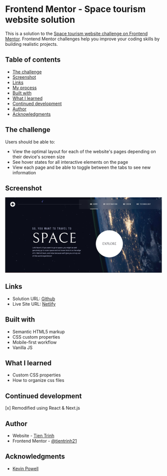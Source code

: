 # Frontend Mentor - Space tourism website solution

This is a solution to the [Space tourism website challenge on Frontend Mentor](https://www.frontendmentor.io/challenges/space-tourism-multipage-website-gRWj1URZ3). Frontend Mentor challenges help you improve your coding skills by building realistic projects.

## Table of contents

- [The challenge](#the-challenge)
- [Screenshot](#screenshot)
- [Links](#links)
- [My process](#my-process)
- [Built with](#built-with)
- [What I learned](#what-i-learned)
- [Continued development](#continued-development)
- [Author](#author)
- [Acknowledgments](#acknowledgments)

## The challenge

Users should be able to:

- View the optimal layout for each of the website's pages depending on their device's screen size
- See hover states for all interactive elements on the page
- View each page and be able to toggle between the tabs to see new information

## Screenshot

![Screenshot](./screenshot.jpg)

## Links

- Solution URL: [Github](https://github.com/tientrinh21/space-tourism-website)
- Live Site URL: [Netlify](https://space-tourism-website-tientrinh.netlify.app/)

## Built with

- Semantic HTML5 markup
- CSS custom properties
- Mobile-first workflow
- Vanilla JS

## What I learned

- Custom CSS properties
- How to organize css files

## Continued development

[x] Remodified using React & Next.js

## Author

- Website - [Tien Trinh](https://tientrinh.netlify.app/)
- Frontend Mentor - [@tientrinh21](https://www.frontendmentor.io/profile/tientrinh21)

## Acknowledgments

- [Kevin Powell](https://www.youtube.com/kepowob)
